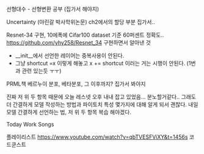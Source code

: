 선형대수 - 선형변환 공부 (집가서 해야지)

Uncertainty (야린갈 박사학위논문) ch2에서의 할당 부분 집가서..

Resnet-34 구현, 10에폭에 Cifar100 dataset 기준 60퍼센트 정확도..
https://github.com/yhy258/Resnet_34
구현하면서 알아낸 것
- __init__에서 선언한 레이어는 중복사용이 안된다.
- 그냥 shortcut =x 이렇게 해놓고 x += shortcut 이러는 거는 시행이 안된다. (1번과 관련 있는듯 ㅜㅜ)

PRML책 베르누이 분포, 베타분포, 그 이후까지? 집가서 봐야지

진짜 저 위 두 항목 때문에 오늘 레스넷 오후 내내 잡고 있었음...
분노할거같다..
그래도 더 간결하게 모델 작성하는 방법과 파이토치 특성 몇가지에 대해 알게 되서 괜찮다.
내일 모델 간결하게 선언하는 법, 저 위 두 항목 복습 해야겠다.



Today Work Songs


플레이리스트
https://www.youtube.com/watch?v=qbTVESFViXY&t=1456s 코드쿤스트
